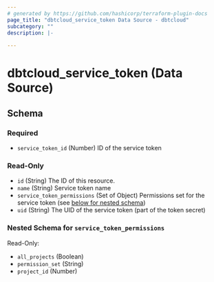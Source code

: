 ```yaml
---
# generated by https://github.com/hashicorp/terraform-plugin-docs
page_title: "dbtcloud_service_token Data Source - dbtcloud"
subcategory: ""
description: |-
  
---
```


# dbtcloud_service_token (Data Source)





<!-- schema generated by tfplugindocs -->
## Schema

### Required

- `service_token_id` (Number) ID of the service token

### Read-Only

- `id` (String) The ID of this resource.
- `name` (String) Service token name
- `service_token_permissions` (Set of Object) Permissions set for the service token (see [below for nested schema](#nestedatt--service_token_permissions))
- `uid` (String) The UID of the service token (part of the token secret)

<a id="nestedatt--service_token_permissions"></a>
### Nested Schema for `service_token_permissions`

Read-Only:

- `all_projects` (Boolean)
- `permission_set` (String)
- `project_id` (Number)
